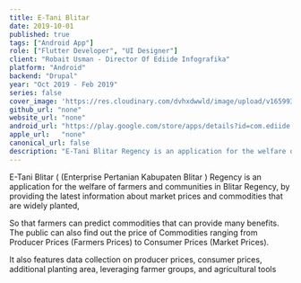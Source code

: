 ```yaml
---
title: E-Tani Blitar
date: 2019-10-01
published: true
tags: ["Android App"]
role: ["Flutter Developer", "UI Designer"]
client: "Robait Usman - Director Of Ediide Infografika"
platform: "Android" 
backend: "Drupal"
year: "Oct 2019 - Feb 2019"
series: false
cover_image: 'https://res.cloudinary.com/dvhxdwwld/image/upload/v1659930757/e-tani-cover_l1wgmh.png'
github_url: "none"
website_url: "none"
android_url: "https://play.google.com/store/apps/details?id=com.ediide.etaniblitarkab"
apple_url:   "none"
canonical_url: false
description: "E-Tani Blitar Regency is an application for the welfare of farmers and communities in Blitar Regency"
---
```


E-Tani Blitar ( (Enterprise Pertanian Kabupaten Blitar ) Regency is an application for the welfare of farmers and communities in Blitar Regency, by providing the latest information about market prices and commodities that are widely planted,

So that farmers can predict commodities that can provide many benefits. The public can also find out the price of Commodities ranging from Producer Prices (Farmers Prices) to Consumer Prices (Market Prices).

It also features data collection on producer prices, consumer prices, additional planting area, leveraging farmer groups, and agricultural tools

